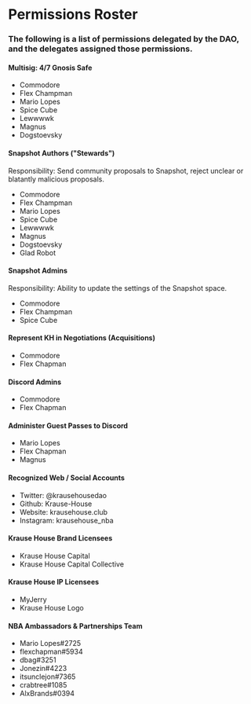 # Permissions Roster

### The following is a list of permissions delegated by the DAO, and the delegates assigned those permissions.

#### Multisig: 4/7 Gnosis Safe

- Commodore
- Flex Champman
- Mario Lopes
- Spice Cube
- Lewwwwk
- Magnus
- Dogstoevsky

#### Snapshot Authors ("Stewards")

Responsibility: Send community proposals to Snapshot, reject unclear or blatantly malicious proposals.

- Commodore
- Flex Champman
- Mario Lopes
- Spice Cube
- Lewwwwk
- Magnus
- Dogstoevsky
- Glad Robot

#### Snapshot Admins

Responsibility: Ability to update the settings of the Snapshot space.

- Commodore
- Flex Champman
- Spice Cube

#### Represent KH in Negotiations (Acquisitions)

- Commodore
- Flex Chapman

#### Discord Admins

- Commodore
- Flex Chapman

#### Administer Guest Passes to Discord

- Mario Lopes
- Flex Chapman
- Magnus

#### Recognized Web / Social Accounts

- Twitter: @krausehousedao
- Github: Krause-House
- Website: krausehouse.club
- Instagram: krausehouse_nba

#### Krause House Brand Licensees

- Krause House Capital
- Krause House Capital Collective

#### Krause House IP Licensees

- MyJerry
- Krause House Logo

#### NBA Ambassadors & Partnerships Team

- Mario Lopes#2725
- flexchapman#5934
- dbag#3251
- Jonezin#4223
- itsunclejon#7365
- crabtree#1085
- AlxBrands#0394